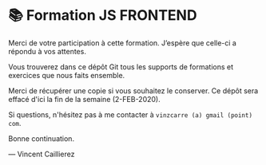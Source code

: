 # 📚 Formation JS FRONTEND

Merci de votre participation à cette formation. J’espère que celle-ci a répondu à vos attentes.

Vous trouverez dans ce dépôt Git tous les supports de formations et exercices que nous faits ensemble.

Merci de récupérer une copie si vous souhaitez le conserver. Ce dépôt sera effacé d'ici la fin de la semaine (2-FEB-2020).

Si questions, n'hésitez pas à me contacter à `vinzcarre (a) gmail (point) com`.

Bonne continuation.

— Vincent Caillierez